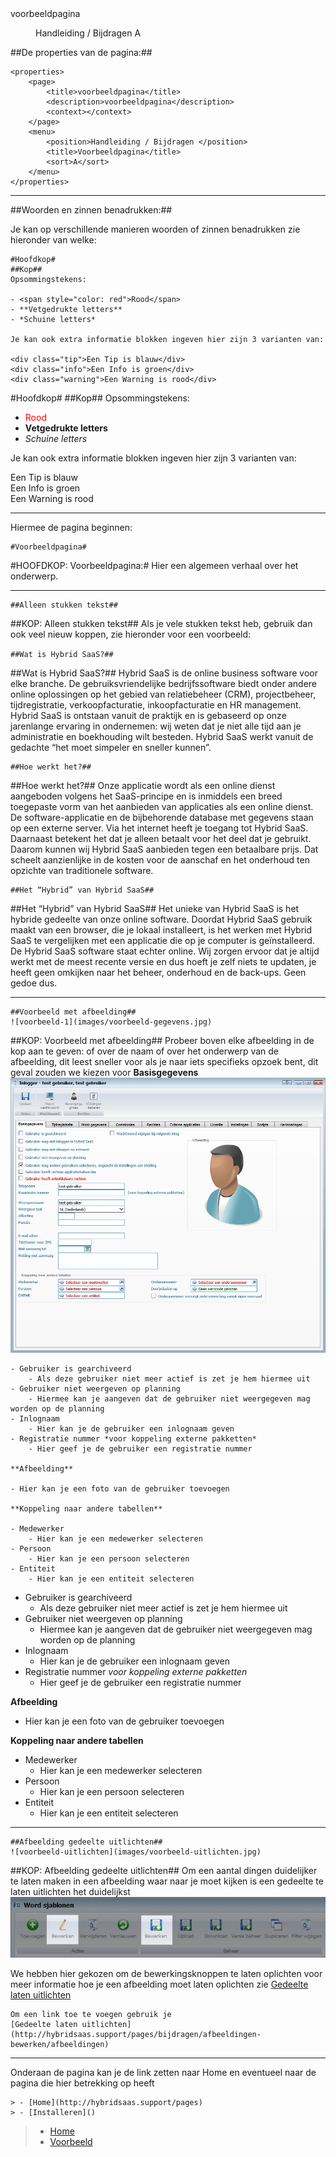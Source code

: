 <properties>
	<page>
		<title>voorbeeldpagina</title>
		<description>voorbeeldpagina</description>
		<context></context>
	</page>
	<menu>
		<position>Handleiding / Bijdragen </position>
		<title>Voorbeeldpagina</title>
		<sort>A</sort>
	</menu>
</properties>

##De properties van de pagina:##

    <properties>
    	<page>
    		<title>voorbeeldpagina</title>
    		<description>voorbeeldpagina</description>
    		<context></context>
    	</page>
    	<menu>
    		<position>Handleiding / Bijdragen </position>
    		<title>Voorbeeldpagina</title>
    		<sort>A</sort>
    	</menu>
    </properties>
----------

##Woorden en zinnen benadrukken:##

Je kan op verschillende manieren woorden of zinnen benadrukken zie hieronder van welke:

	#Hoofdkop#
	##Kop##
    Opsommingstekens:
    
    - <span style="color: red">Rood</span>
    - **Vetgedrukte letters**
    - *Schuine letters*
    
    Je kan ook extra informatie blokken ingeven hier zijn 3 varianten van:
    
    <div class="tip">Een Tip is blauw</div>
    <div class="info">Een Info is groen</div>
    <div class="warning">Een Warning is rood</div>

#Hoofdkop#
##Kop##
Opsommingstekens:


- <span style="color: red">Rood</span>
- **Vetgedrukte letters**
- *Schuine letters*

Je kan ook extra informatie blokken ingeven hier zijn 3 varianten van:

<div class="tip">Een Tip is blauw</div>
<div class="info">Een Info is groen</div>
<div class="warning">Een Warning is rood</div>

----------
Hiermee de pagina beginnen:

    #Voorbeeldpagina#

#HOOFDKOP: Voorbeeldpagina:#
Hier een algemeen verhaal over het onderwerp.

----------

    ##Alleen stukken tekst##

##KOP: Alleen stukken tekst##
Als je vele stukken tekst heb, gebruik dan ook veel nieuw koppen, zie hieronder voor een voorbeeld:

`##Wat is Hybrid SaaS?##`

##Wat is Hybrid SaaS?##
Hybrid SaaS is de online business software voor elke branche. De gebruiksvriendelijke bedrijfssoftware biedt onder andere online oplossingen op het gebied van relatiebeheer (CRM), projectbeheer, tijdregistratie, verkoopfacturatie, inkoopfacturatie en HR management. Hybrid SaaS is ontstaan vanuit de praktijk en is gebaseerd op onze jarenlange ervaring in ondernemen: wij weten dat je niet alle tijd aan je administratie en boekhouding wilt besteden. Hybrid SaaS werkt vanuit de gedachte “het moet simpeler en sneller kunnen”.

    ##Hoe werkt het?##

##Hoe werkt het?##
Onze applicatie wordt als een online dienst aangeboden volgens het SaaS-principe en is inmiddels een breed toegepaste vorm van het aanbieden van applicaties als een online dienst. De software-applicatie en de bijbehorende database met gegevens staan op een externe server. Via het internet heeft je toegang tot Hybrid SaaS. Daarnaast betekent het dat je alleen betaalt voor het deel dat je gebruikt. Daarom kunnen wij Hybrid SaaS aanbieden tegen een betaalbare prijs. Dat scheelt aanzienlijke in de kosten voor de aanschaf en het onderhoud ten opzichte van traditionele software.
    
    ##Het “Hybrid” van Hybrid SaaS##

##Het “Hybrid” van Hybrid SaaS##
Het unieke van Hybrid SaaS is het hybride gedeelte van onze online software. Doordat Hybrid SaaS gebruik maakt van een browser, die je lokaal installeert, is het werken met Hybrid SaaS te vergelijken met een applicatie die op je computer is geïnstalleerd. De Hybrid SaaS software staat echter online. Wij zorgen ervoor dat je altijd werkt met de meest recente versie en dus hoeft je zelf niets te updaten, je heeft geen omkijken naar het beheer, onderhoud en de back-ups. Geen gedoe dus.

----------

    ##Voorbeeld met afbeelding##
    ![voorbeeld-1](images/voorbeeld-gegevens.jpg)

##KOP: Voorbeeld met afbeelding##
Probeer boven elke afbeelding in de kop aan te geven: of over de naam of over het onderwerp van de afbeelding,
dit leest sneller voor als je naar iets specifieks opzoek bent, dit geval zouden we kiezen voor **Basisgegevens**
![voorbeeld-1](images/voorbeeld-gegevens.jpg)


    - Gebruiker is gearchiveerd
	    - Als deze gebruiker niet meer actief is zet je hem hiermee uit
    - Gebruiker niet weergeven op planning
	    - Hiermee kan je aangeven dat de gebruiker niet weergegeven mag worden op de planning
	- Inlognaam
		- Hier kan je de gebruiker een inlognaam geven
	- Registratie nummer *voor koppeling externe pakketten*
		- Hier geef je de gebruiker een registratie nummer
		
    **Afbeelding**

	- Hier kan je een foto van de gebruiker toevoegen

	**Koppeling naar andere tabellen**

	- Medewerker
		- Hier kan je een medewerker selecteren
	- Persoon
		- Hier kan je een persoon selecteren
	- Entiteit
		- Hier kan je een entiteit selecteren

- Gebruiker is gearchiveerd
	- Als deze gebruiker niet meer actief is zet je hem hiermee uit
- Gebruiker niet weergeven op planning
	- Hiermee kan je aangeven dat de gebruiker niet weergegeven mag worden op de planning
- Inlognaam
	- Hier kan je de gebruiker een inlognaam geven
- Registratie nummer *voor koppeling externe pakketten*
	- Hier geef je de gebruiker een registratie nummer

**Afbeelding**

- Hier kan je een foto van de gebruiker toevoegen

**Koppeling naar andere tabellen**

- Medewerker
	- Hier kan je een medewerker selecteren
- Persoon
	- Hier kan je een persoon selecteren
- Entiteit
	- Hier kan je een entiteit selecteren

----------

    ##Afbeelding gedeelte uitlichten##
    ![voorbeeld-uitlichten](images/voorbeeld-uitlichten.jpg)

##KOP: Afbeelding gedeelte uitlichten##
Om een aantal dingen duidelijker te laten maken in een afbeelding waar naar je moet kijken is een gedeelte te laten uitlichten het duidelijkst
![voorbeeld-uitlichten](images/voorbeeld-uitlichten.jpg)

We hebben hier gekozen om de bewerkingsknoppen te laten oplichten
voor meer informatie hoe je een afbeelding moet laten oplichten zie [Gedeelte laten uitlichten](http://hybridsaas.support/pages/bijdragen/afbeeldingen-bewerken/afbeeldingen)

    Om een link toe te voegen gebruik je
    [Gedeelte laten uitlichten](http://hybridsaas.support/pages/bijdragen/afbeeldingen-bewerken/afbeeldingen)



----------
Onderaan de pagina kan je de link zetten naar Home en eventueel naar de pagina die hier betrekking op heeft

    > - [Home](http://hybridsaas.support/pages)
    > - [Installeren]()

> - [Home](http://hybridsaas.support/pages)
> - [Voorbeeld](http://hybridsaas.support/pages/bijdragen/voorbeeld-pagina/voorbeeldpagina)

